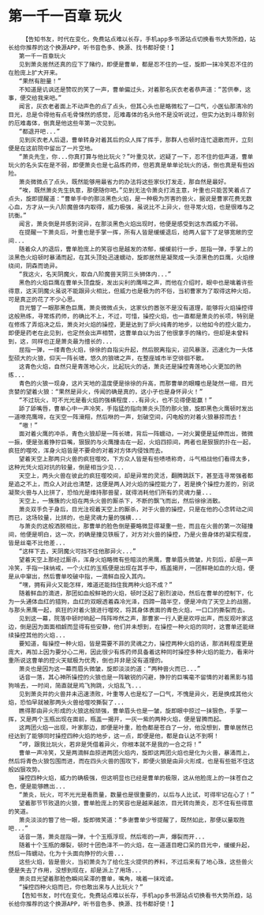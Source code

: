 # 第一千一百章 玩火
        【告知书友，时代在变化，免费站点难以长存，手机app多书源站点切换看书大势所趋，站长给你推荐的这个换源APP，听书音色多、换源、找书都好使！】
       第一千一百章玩火
       见到萧炎居然还真的应下了赌约，即便是曹单，都是忍不住的一怔，旋即一抹冷笑忍不住的在脸庞上扩大开来。
       “果然有胆量！”
       不知道是讥讽还是赞叹的笑了一声，曹单偏过头，对着那名灰衣老者恭声道：“苦供奉，这事，便交给我来吧。”
       闻言，灰衣老者面上不动声色的点了点头，但其心头也是略微松了一口气，小医仙那清冷的目光，总是令得他有点毛骨悚然的感觉，厄难毒体的名头他不是没听说过，但实力达到斗尊阶别的厄难毒体，倒真是他这些年第一次见到。
       “都退开吧...”
       见到灰衣老人后退，曹单转身对着其后的众人挥了挥手，那群人也顿时连忙退散而开，立刻便是在这前院中留出了一片空地。
       “萧炎先生，你...你真打算与他比玩火？”叶重见状，迟疑了一下，忍不住的低声道，曹单玩火的名头实在是不弱，即便萧炎也是七品炼药师，但若真是单单论玩火的话，倒也真是有些凶险。
       萧炎微微点了点头，既然能够用最省力的办法将这些家伙打发走，那自然是最好。
       “唉，既然萧炎先生执意，那便随你吧。”见到无法令萧炎打消主意，叶重也只能苦笑着点了点头，旋即提醒道：“曹单手中的那淡黑色火焰，是一种极为厉害的兽火，据说是曹家花费无数心血，方才从一头八阶魔兽体内取得，威力极强，虽说比不上异火，但寻常火焰，也是很难与之抗衡。”
       闻言，萧炎倒是并感到诧异，在那淡黑色火焰出现时，他便是感受到这东西威力不弱。
       在提醒一下萧炎后，叶重也是手掌一挥，所有人皆是缓缓退后，给两人留下了足够宽敞的空间...
       随着众人的退后，曹单脸庞上的笑容也是越发的浓郁，缓缓前行一步，屈指一弹，手掌上的淡黑色火焰顿时暴涌而起，在其头顶处迅速蠕动，旋即居然是凝聚成一头漆黑色的巨鹰，火焰缭绕间，阴森而诡异。
       “我这火，名天阴魔火，取自八阶魔兽天阴三头狮体内...”
       黑色的火焰巨鹰在曹单头顶盘旋，发出尖利的鹰啼之声，而他在介绍时，眼中也是噙着许些得意，这天阴魔火虽说不能跟异火相比，但威力也是极为的不俗，当初曹家为了取得这种火焰，可是真正的花了不少心思。
       目光瞥了一眼那黑色巨鹰，萧炎微微点头，这家伙的嚣张不是没有道理，能够将火焰操控得这般熟练，寻常炼药师，的确比不上，不过，可惜，操控火焰，也一直都是萧炎的长项，特别是在修炼了弄焰决之后，萧炎对火焰的操控，更是达到了炉火纯青的地步，以他如今的控火能力，即便是药老在此见到，也定然会出声相赞，这曹单自以为出了他很拿手的赌约，但却是未曾料到，这，同样也正是萧炎最为擅长的...
       屈指一弹，一缕青色火焰，徐徐的自指尖升起，然后脱离指尖，迎风暴涨，迅速化为一头体型硕大的火狼，仰天一阵长啸，悠久的狼啸之声，在整座城市半空徘徊不散。
       这青色火焰，自然只是青莲地心火，比起玩火的话，萧炎还是操控青莲地心火更加的熟练...
       青色的火狼一现身，这片天地的温度便是徐徐的升高，而那曹单的眼瞳也是陡然一缩，目光贪婪的望着火狼：“果然是异火，传闻的确是真的，这小子也是身怀异火！”
       “不过玩火，可不光光是看火焰的强横程度...有异火，也不见得便能赢！”
       舔了舔嘴唇，曹单心中一声冷笑，手指猛的指向萧炎头顶的那火狼，旋即黑色火鹰顿时发出一道嘹亮鹰啼，在天空一阵滑翔，然后咻的一声，划破空间，闪电般的对着火狼暴掠而去！
       “嗷！”
       面对着火鹰的冲杀，青色火狼却是一阵长啸，背后一阵蠕动，一对火翼便是延伸而出，微微一振，便是张着狰狞巨嘴，狠狠的与火鹰撞击在一起，火焰四掠间，两者也是狠狠的扑在一起，疯狂的噬咬，浑身火焰皆是不要命的对着对方体内侵蚀而去。
       望着天空上那两只火兽的疯狂噬咬，下方众人皆是有些啧啧称奇，斗气相战他们看得太多，这种光凭火焰对抗的较量，倒是相当少见...
       天空上，两头火兽在彼此的疯狂噬咬间，却是异常的灵活，翻腾跳跃下，甚至连寻常强者都是追之不上，而众人对此也清楚，这便是两人对火焰的操控能力了，若是换个操控力差的，别说凝聚火兽与人比拼了，恐怕光是维持那兽星，就得消耗他们所有的灵魂力量...
       天空上，一簇簇的火焰在两头火兽的厮杀下，不断的飘飞而出，然后徐徐消散。
       萧炎双手负于身后，目光注视着天空上的厮杀，对于火兽的操控，只是在他的心念转动之间而已，这场较量，比拼的，也是灵魂力量的强横...
       与萧炎的这般洒脱相比，那曹单的脸色倒是要略微显得凝重一些，而且在火兽的第一次碰撞间，他便是明白，这一次，的确是撞见铁板了，对方对火兽的操控，乃是火兽身体的凝实程度，皆是丝毫不比他差...
       “这样下去，天阴魔火可挡不住他那异火...”
       望着天空上那经过厮杀，浑身火焰略微有些暗淡的黑鹰，曹单眉头微皱，片刻后，却是一声冷笑，手指一抹纳戒，一个火红的玉瓶便是出现在其手中，瓶盖揭开，一团鲜艳如血的火焰，便是从中窜出，然后曹单咬破中指，一滴鲜血投入其内。
       “嘿，拥有异火又能怎样，难道还能挡住我两种火焰不成？”
       随着鲜血的滴进，那团如血般鲜艳的火焰，顿时泛起了剧烈波动，然后在曹单的控制下，化为一头通体血红的猎狗，血红的双眼透着森冷光泽，四蹄一踏半空，便是冲向了天空上的战圈，与那头黑鹰一起，疯狂的对着火狼进行噬咬，将其身体表面的青色火焰，一口口的撕裂而去。
       见到这一幕，院落中顿时响起一阵阵哗然之声，那曹家一行人更是欢呼出声，而反观叶家这边，倒是因为面面相觑而显得有些安静，他们并未想到，在操控一种火焰的同时，这曹单还能继续操控其他的火焰...
       要知道，每操控一种火焰，皆是需要不菲的灵魂之力，操控两种火焰的话，那消耗程度更是庞大，再加上因为要分心二用，因此很少有炼药师具备着这种同时操控多种火焰的能力，看来叶重所说这曹单的控火天赋极为优秀，倒也并非是没有道理的。
       萧炎也是因为这一幕而眉头微皱，旋即淡淡的道：“两种兽火而已...”
       话音一落，其心神所操控的火狼也是一阵敏锐的闪避，狰狞的巨嘴毫不留情的对着黑影与猎狗啃去，一时间，简直就是鸡飞狗跳，火焰乱飞...
       见到萧炎并的火兽并未迅速溃败，叶重等人也是松了一口气，不愧是异火，若是换成其他火焰，恐怕早就被那两头火兽给噬咬撕裂了...
       瞧得那由异火形成的火狼这般顽强，曹单眉头也是一皱，旋即眼中掠过一抹狠色，手掌一挥，又是两个玉瓶出现在面前，瓶盖一揭开，一灰一紫的两种火焰，便是冒腾而起。
       这两团火焰一出现，叶家那边，即便是叶重，脸色都是苍白了一分，他没想到，曹单居然已经达到了能够同时操控四种火焰的地步，这一点，即便是他，都是自认达不到啊！
       “哼，跟我比玩火，若非是凭借着异火，你根本就不是我的一合之将！”
       曹单一声冷笑，又是两滴鲜血掠进两团火焰内，旋即这两团火焰也是化为火兽，暴涌而上，然后将青色火狼包围而进，而在四头火兽的围攻下，即便火狼是由异火形成，也是有些抵不住这般凶狠攻势。
       操控四种火焰，威力的确极强，但这明显也已经是曹单的极限，这从他脸庞上的一抹苍白之色，便是能够瞧出...
       “萧炎，玩火，可不光光是看质量，数量也是很重要的，以后与人比试，可得牢记在心了！”
       望着那节节败退的火狼，曹单脸庞上的笑容也是越来越浓，目光转向萧炎，忍不住有些得意的笑道。
       萧炎淡淡的瞥了他一眼，旋即微笑道：“多谢曹单少爷提醒了，既然如此，那便以量取胜吧...”
       话音一落，萧炎屈指一弹，十个玉瓶浮现，然后嘭的一声，爆裂而开...
       随着十个玉瓶的爆裂，顿时十团色泽不一的火焰，在一道道目瞪口呆的目光中，缓缓升起，然后一阵蠕动，化为十头面向狰狞的火兽...
       这些火焰，皆是兽火，当初萧炎为了给化生火提供的养料，不过后来有了地心珠，这些兽火便是失去了作用，没想到现在，却是派上了用场...
       萧炎目光望着那脸色瞬间呆滞的曹单，嘴角，噙着一抹戏谑。
       “操控四种火焰而已，你也敢出来与人比玩火？”
       【告知书友，时代在变化，免费站点难以长存，手机app多书源站点切换看书大势所趋，站长给你推荐的这个换源APP，听书音色多、换源、找书都好使！】